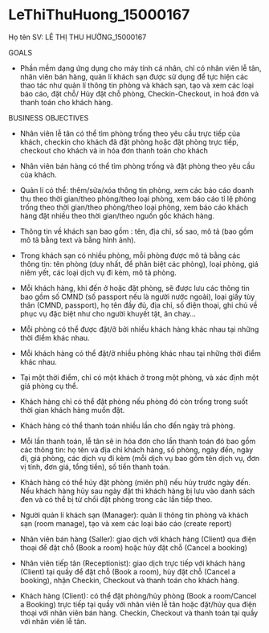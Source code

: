 # LeThiThuHuong_15000167
Họ tên SV: LÊ THỊ THU HƯỜNG_15000167

GOALS

- Phần mềm dạng ứng dụng cho máy tính cá nhân, chỉ có nhân viên lễ tân, nhân viên bán hàng, quản lí khách sạn được sử dụng để tực hiện các thao tác như quản lí thông tin phòng và khách sạn, tạo và xem các loại báo cáo, đặt chỗ/ Hủy đặt chỗ phòng, Checkin-Checkout, in hoá đơn và thanh toán cho khách hàng.

BUSINESS OBJECTIVES

- Nhân viên lễ tân có thể tìm phòng trống theo yêu cầu trực tiếp của khách, checkin cho khách đã đặt phòng hoặc đặt phòng trực tiếp, checkout cho khách và in hóa đơn thanh toán cho khách

- Nhân viên bán hàng có thể tìm phòng trống và đặt phòng theo yêu cầu của khách.

- Quản lí có thể: thêm/sửa/xóa thông tin phòng, xem các báo cáo doanh thu theo thời gian/theo phòng/theo loại phòng, xem báo cáo tỉ lệ phòng trống theo thời gian/theo phòng/theo loại phòng, xem báo cáo khách hàng đặt nhiều theo thời gian/theo nguồn gốc khách hàng.

- Thông tin về khách sạn bao gồm : tên, địa chỉ, số sao, mô tả (bao gồm mô tả bằng text và bằng hình ảnh).

- Trong khách sạn có nhiều phòng, mỗi phòng được mô tả bằng các thông tin: tên phòng (duy nhất, để phân biệt các phòng), loại phòng, giá niêm yết, các loại dịch vụ đi kèm, mô tả phòng.

- Mỗi khách hàng, khi đến ở hoặc đặt phòng, sẽ được lưu các thông tin bao gồm số CMND (số passport nếu là người nước ngoài), loại giấy tùy thân (CMND, passport), họ tên đầy đủ, địa chỉ, số điện thoại, ghi chú về phục vụ đặc biệt như cho người khuyết tật, ăn chay...

- Mỗi phòng có thể được đặt/ở bởi nhiều khách hàng khác nhau tại những thời điểm khác nhau.

- Mỗi khách hàng có thể đặt/ở nhiều phòng khác nhau tại những thời điểm khác nhau.

- Tại một thời điểm, chỉ có một khách ở trong một phòng, và xác định một giá phòng cụ thể.

- Khách hàng chỉ có thể đặt phòng nếu phòng đó còn trống trong suốt thời gian khách hàng muốn đặt.

- Khách hàng có thể thanh toán nhiều lần cho đến ngày trả phòng.

- Mỗi lần thanh toán, lễ tân sẽ in hóa đơn cho lần thanh toán đó bao gồm các thông tin: họ tên và địa chỉ khách hàng, số phòng, ngày đến, ngày đi, giá phòng, các dịch vụ đi kèm (mỗi dịch vụ bao gồm tên dịch vụ, đơn vị tính, đơn giá, tổng tiền), số tiền thanh toán.

- Khách hàng có thể hủy đặt phòng (miên phí) nếu hủy trước ngày đến. Nếu khách hàng hủy sau ngày đặt thì khách hàng bị lưu vào danh sách đen và có thể bị từ chối đặt phòng trong các lần tiếp theo.
- Người quản lí khách sạn (Manager): quản lí thông tin phòng và khách sạn (room manage), tạo và xem các loại báo cáo (create report)

- Nhân viên bán hàng (Saller): giao dịch với khách hàng (Client) qua điện thoại để đặt chỗ (Book a room) hoặc hủy đặt chỗ (Cancel a booking)

- Nhân viên tiếp tân (Receptionist): giao dịch trực tiếp với khách hàng (Client) tại quầy để đặt chỗ (Book a room), hủy đặt chỗ (Cancel a booking), nhận Checkin, Checkout và thanh toán cho khách hàng.

- Khách hàng (Client): có thể đặt phòng/hủy phòng (Book a room/Cancel a Booking) trực tiếp tại quầy với nhân viên lễ tân hoặc đặt/hủy qua điện thoại với nhân viên bán hàng. Checkin, Checkout và thanh toán tại quầy với nhân viên lễ tân.
